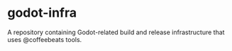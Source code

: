 # godot-infra
A repository containing Godot-related build and release infrastructure that uses @coffeebeats tools.
